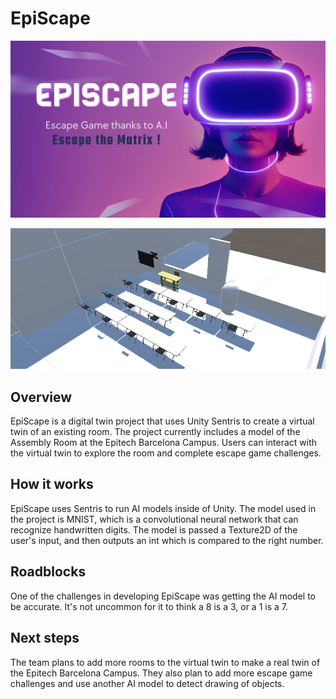 # EpiScape

![EpiScape](images/EpiScape.jpg)

![Assembly Room](images/assembly.jpg)

## Overview

EpiScape is a digital twin project that uses Unity Sentris to create a virtual twin of an existing room. The project currently includes a model of the Assembly Room at the Epitech Barcelona Campus. Users can interact with the virtual twin to explore the room and complete escape game challenges.

## How it works

EpiScape uses Sentris to run AI models inside of Unity. The model used in the project is MNIST, which is a convolutional neural network that can recognize handwritten digits. The model is passed a Texture2D of the user's input, and then outputs an int which is compared to the right number.

## Roadblocks

One of the challenges in developing EpiScape was getting the AI model to be accurate. It's not uncommon for it to think a 8 is a 3, or a 1 is a 7.

## Next steps

The team plans to add more rooms to the virtual twin to make a real twin of the Epitech Barcelona Campus. They also plan to add more escape game challenges and use another AI model to detect drawing of objects.